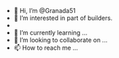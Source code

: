 - 👋 Hi, I’m @Granada51
- 👀 I’m interested in part of builders.
- 
- 🌱 I’m currently learning ...
- 💞️ I’m looking to collaborate on ...
- 📫 How to reach me ...

<!---
Granada51/Granada51 is a ✨ special ✨ repository because its `README.md` (this file) appears on your GitHub profile.
You can click the Preview link to take a look at your changes.
--->
